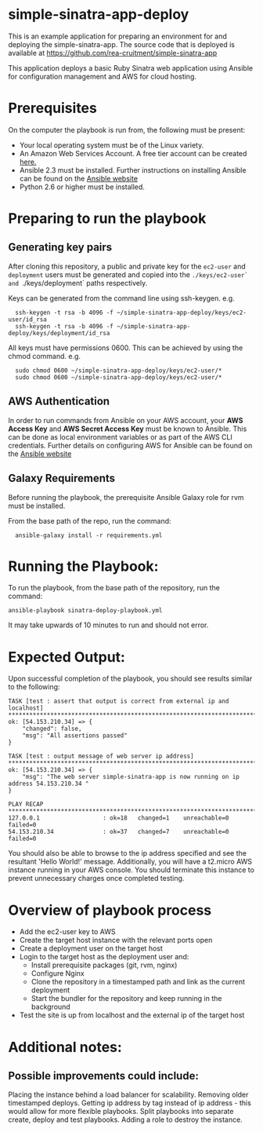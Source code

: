 # simple-sinatra-app-deploy

This is an example application for preparing an environment for and deploying the simple-sinatra-app. The source code that is deployed is
available at https://github.com/rea-cruitment/simple-sinatra-app

This application deploys a basic Ruby Sinatra web application using Ansible for configuration management and AWS for cloud hosting.

# Prerequisites

On the computer the playbook is run from, the following must be present:

  - Your local operating system must be of the Linux variety.
  - An Amazon Web Services Account. A free tier account can be created [here.](https://aws.amazon.com/free/)
  - Ansible 2.3 must be installed. Further instructions on installing Ansible can be found on the [Ansible website](http://docs.ansible.com/ansible/latest/intro_installation.html)
  - Python 2.6 or higher must be installed.

# Preparing to run the playbook

## Generating key pairs

After cloning this repository, a public and private key for the `ec2-user` and `deployment` users must be generated and copied into the ``./keys/ec2-user`
and ``./keys/deployment` paths respectively.

Keys can be generated from the command line using ssh-keygen. e.g.

```
  ssh-keygen -t rsa -b 4096 -f ~/simple-sinatra-app-deploy/keys/ec2-user/id_rsa
  ssh-keygen -t rsa -b 4096 -f ~/simple-sinatra-app-deploy/keys/deployment/id_rsa
```

All keys must have permissions 0600. This can be achieved by using the chmod command. e.g.

```
  sudo chmod 0600 ~/simple-sinatra-app-deploy/keys/ec2-user/*
  sudo chmod 0600 ~/simple-sinatra-app-deploy/keys/ec2-user/*
```

## AWS Authentication

In order to run commands from Ansible on your AWS account, your **AWS Access Key** and **AWS Secret Access Key** must be known to Ansible.
This can be done as local environment variables or as part of the AWS CLI credentials.
Further details on configuring AWS for Ansible can be found on the [Ansible website](http://docs.ansible.com/ansible/latest/guide_aws.html)

## Galaxy Requirements

Before running the playbook, the prerequisite Ansible Galaxy role for rvm must be installed.

From the base path of the repo, run the command:
```
  ansible-galaxy install -r requirements.yml
```

# Running the Playbook:

To run the playbook, from the base path of the repository, run the command:

```
ansible-playbook sinatra-deploy-playbook.yml
```

It may take upwards of 10 minutes to run and should not error.

# Expected Output:

Upon successful completion of the playbook, you should see results similar to the following:

```
TASK [test : assert that output is correct from external ip and localhost] *******************************************************************************************************************************************************************
ok: [54.153.210.34] => {
    "changed": false,
    "msg": "All assertions passed"
}

TASK [test : output message of web server ip address] ****************************************************************************************************************************************************************************************
ok: [54.153.210.34] => {
    "msg": "The web server simple-sinatra-app is now running on ip address 54.153.210.34 "
}

PLAY RECAP ***********************************************************************************************************************************************************************************************************************************
127.0.0.1                  : ok=18   changed=1    unreachable=0    failed=0
54.153.210.34              : ok=37   changed=7    unreachable=0    failed=0
```

You should also be able to browse to the ip address specified and see the resultant 'Hello World!' message.
Additionally, you will have a t2.micro AWS instance running in your AWS console.
You should terminate this instance to prevent unnecessary charges once completed testing.

# Overview of playbook process

 - Add the ec2-user key to AWS
 - Create the target host instance with the relevant ports open
 - Create a deployment user on the target host
 - Login to the target host as the deployment user and:
   - Install prerequisite packages (git, rvm, nginx)
   - Configure Nginx
   - Clone the repository in a timestamped path and link as the current deployment
   - Start the bundler for the repository and keep running in the background
 - Test the site is up from localhost and the external ip of the target host

# Additional notes:

## Possible improvements could include:

Placing the instance behind a load balancer for scalability.
Removing older timestamped deploys.
Getting ip address by tag instead of ip address - this would allow for more flexible playbooks.
Split playbooks into separate create, deploy and test playbooks.
Adding a role to destroy the instance.
